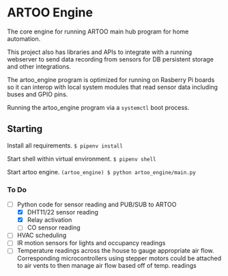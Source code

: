 # ARTOO Engine

The core engine for running ARTOO main hub program for home automation.

This project also has libraries and APIs to integrate with a running webserver to send data recording from sensors for DB persistent storage and other integrations.

The artoo_engine program is optimized for running on Rasberry Pi boards so it can interop with local system modules that read sensor data including buses and GPIO pins.

Running the artoo_engine program via a `systemctl` boot process.

## Starting

Install all requirements.
`$ pipenv install`

Start shell within virtual environment.
`$ pipenv shell`

Start artoo engine.
`(artoo_engine) $ python artoo_engine/main.py`

### To Do

- [ ] Python code for sensor reading and PUB/SUB to ARTOO
    - [X] DHT11/22 sensor reading
    - [X] Relay activation
    - [ ] CO sensor reading
- [ ] HVAC scheduling
- [ ] IR motion sensors for lights and occupancy readings
- [ ] Temperature readings across the house to gauge appropriate air flow. Corresponding microcontrollers using stepper motors could be attached to air vents to then manage air flow based off of temp. readings